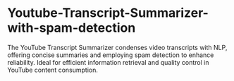 # Youtube-Transcript-Summarizer-with-spam-detection
The YouTube Transcript Summarizer condenses video transcripts with NLP, offering concise summaries and employing spam detection to enhance reliability. Ideal for efficient information retrieval and quality control in YouTube content consumption.
